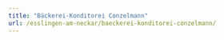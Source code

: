 ```yaml
---
title: "Bäckerei-Konditorei Conzelmann"
url: /esslingen-am-neckar/baeckerei-konditorei-conzelmann/
---
```

